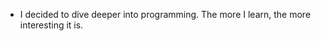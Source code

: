 
- I decided to dive deeper into programming. The more I learn, the more interesting it is.

<!---
janisfs/janisfs is a ✨ special ✨ repository because its `README.md` (this file) appears on your GitHub profile.
You can click the Preview link to take a look at your changes.
--->
